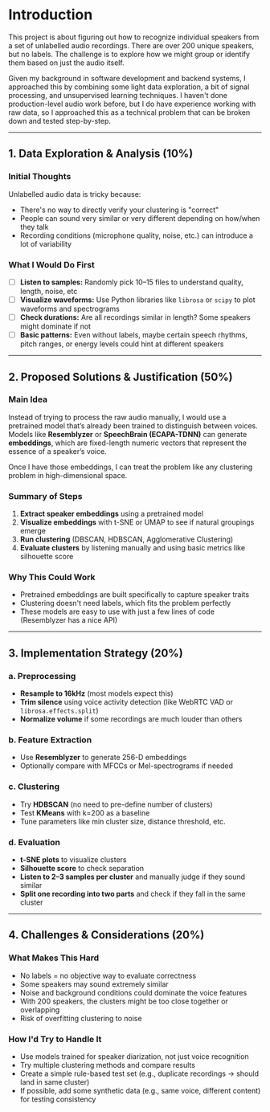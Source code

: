 # Introduction

This project is about figuring out how to recognize individual speakers from a set of unlabelled audio recordings. There are over 200 unique speakers, but no labels. The challenge is to explore how we might group or identify them based on just the audio itself.

Given my background in software development and backend systems, I approached this by combining some light data exploration, a bit of signal processing, and unsupervised learning techniques. I haven't done production-level audio work before, but I do have experience working with raw data, so I approached this as a technical problem that can be broken down and tested step-by-step.

---

## 1. Data Exploration & Analysis (10%)
### Initial Thoughts
Unlabelled audio data is tricky because:
- There's no way to directly verify your clustering is "correct"
- People can sound very similar or very different depending on how/when they talk
- Recording conditions (microphone quality, noise, etc.) can introduce a lot of variability

### What I Would Do First
- [ ] **Listen to samples:** Randomly pick 10–15 files to understand quality, length, noise, etc
- [ ] **Visualize waveforms:** Use Python libraries like `librosa` or `scipy` to plot waveforms and spectrograms
- [ ] **Check durations:** Are all recordings similar in length? Some speakers might dominate if not
- [ ] **Basic patterns:** Even without labels, maybe certain speech rhythms, pitch ranges, or energy levels could hint at different speakers

---

## 2. Proposed Solutions & Justification (50%)
### Main Idea
Instead of trying to process the raw audio manually, I would use a pretrained model that’s already been trained to distinguish between voices. Models like **Resemblyzer** or **SpeechBrain (ECAPA-TDNN)** can generate **embeddings**, which are fixed-length numeric vectors that represent the essence of a speaker’s voice.

Once I have those embeddings, I can treat the problem like any clustering problem in high-dimensional space.

### Summary of Steps
1. **Extract speaker embeddings** using a pretrained model
2. **Visualize embeddings** with t-SNE or UMAP to see if natural groupings emerge
3. **Run clustering** (DBSCAN, HDBSCAN, Agglomerative Clustering)
4. **Evaluate clusters** by listening manually and using basic metrics like silhouette score

### Why This Could Work
- Pretrained embeddings are built specifically to capture speaker traits
- Clustering doesn't need labels, which fits the problem perfectly
- These models are easy to use with just a few lines of code (Resemblyzer has a nice API)

---

## 3. Implementation Strategy (20%)
### a. Preprocessing
- **Resample to 16kHz** (most models expect this)
- **Trim silence** using voice activity detection (like WebRTC VAD or `librosa.effects.split`)
- **Normalize volume** if some recordings are much louder than others

### b. Feature Extraction
- Use **Resemblyzer** to generate 256-D embeddings
- Optionally compare with MFCCs or Mel-spectrograms if needed

### c. Clustering
- Try **HDBSCAN** (no need to pre-define number of clusters)
- Test **KMeans** with k=200 as a baseline
- Tune parameters like min cluster size, distance threshold, etc.

### d. Evaluation
- **t-SNE plots** to visualize clusters
- **Silhouette score** to check separation
- **Listen to 2–3 samples per cluster** and manually judge if they sound similar
- **Split one recording into two parts** and check if they fall in the same cluster

---

## 4. Challenges & Considerations (20%)
### What Makes This Hard
- No labels = no objective way to evaluate correctness
- Some speakers may sound extremely similar
- Noise and background conditions could dominate the voice features
- With 200 speakers, the clusters might be too close together or overlapping
- Risk of overfitting clustering to noise

### How I'd Try to Handle It
- Use models trained for speaker diarization, not just voice recognition
- Try multiple clustering methods and compare results
- Create a simple rule-based test set (e.g., duplicate recordings → should land in same cluster)
- If possible, add some synthetic data (e.g., same voice, different content) for testing consistency
